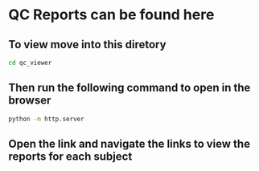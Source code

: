 # QC Reports can be found here

## To view move into this diretory

```bash
cd qc_viewer
```
## Then run the following command to open in the browser

```bash
python -m http.server
```

## Open the link and navigate the links to view the reports for each subject